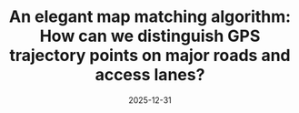 ---
title: "An elegant map matching algorithm: How can we distinguish GPS trajectory points on major roads and access lanes?"
collection: incomplete
category: conferences
permalink: /publication/2024-02-17-paper-title-number-4
date: 2025-12-31
venue: 'ICLR Tiny Papers'
---